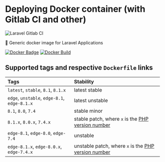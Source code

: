 # Deploying Docker container (with Gitlab CI and other)

<img src="https://preview.dragon-code.pro/andrey-helldar/deploy-container.svg?brand=gitlab" alt="Laravel Gitlab CI"/>

🐳 Generic docker image for Laravel Applications

[![Docker Badge](https://img.shields.io/docker/pulls/helldar/laravel-gitlab-ci)](https://hub.docker.com/r/helldar/laravel-gitlab-ci/)
[![Docker Build](https://github.com/andrey-helldar/laravel-gitlab-ci/actions/workflows/build.yml/badge.svg)](https://github.com/andrey-helldar/laravel-gitlab-ci/actions/workflows/build.yml)

## Supported tags and respective `Dockerfile` links

| Tags | Stability |
|:---|:---|
| `latest`, `stable`, `8.1`, `8.1.x` | latest stable |
| `edge`, `unstable`, `edge-8.1`, `edge-8.1.x` | latest unstable |
| `8.1`, `8.0`, `7.4` | stable minor |
| `8.1.x`, `8.0.x`, `7.4.x` | stable patch, where `x` is the [PHP version number](https://www.php.net/downloads) |
| `edge-8.1`, `edge-8.0`, `edge-7.4` | unstable |
| `edge-8.1.x`, `edge-8.0.x`, `edge-7.4.x` | unstable patch, where `x` is the [PHP version number](https://www.php.net/downloads) |

